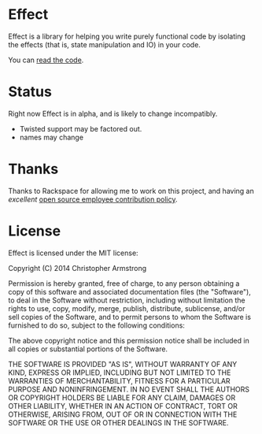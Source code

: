 # Effect

Effect is a library for helping you write purely functional code by
isolating the effects (that is, state manipulation and IO) in your code.

You can [read the code](effect/__init__.py).


# Status

Right now Effect is in alpha, and is likely to change incompatibly.

- Twisted support may be factored out.
- names may change

# Thanks

Thanks to Rackspace for allowing me to work on this project, and having an
*excellent* [open source employee contribution policy](https://www.rackspace.com/blog/rackspaces-policy-on-contributing-to-open-source/).


# License

Effect is licensed under the MIT license:

Copyright (C) 2014 Christopher Armstrong

Permission is hereby granted, free of charge, to any person obtaining a copy of
this software and associated documentation files (the "Software"), to deal in
the Software without restriction, including without limitation the rights to
use, copy, modify, merge, publish, distribute, sublicense, and/or sell copies of
the Software, and to permit persons to whom the Software is furnished to do so,
subject to the following conditions:

The above copyright notice and this permission notice shall be included in all
copies or substantial portions of the Software.

THE SOFTWARE IS PROVIDED "AS IS", WITHOUT WARRANTY OF ANY KIND, EXPRESS OR
IMPLIED, INCLUDING BUT NOT LIMITED TO THE WARRANTIES OF MERCHANTABILITY, FITNESS
FOR A PARTICULAR PURPOSE AND NONINFRINGEMENT. IN NO EVENT SHALL THE AUTHORS OR
COPYRIGHT HOLDERS BE LIABLE FOR ANY CLAIM, DAMAGES OR OTHER LIABILITY, WHETHER
IN AN ACTION OF CONTRACT, TORT OR OTHERWISE, ARISING FROM, OUT OF OR IN
CONNECTION WITH THE SOFTWARE OR THE USE OR OTHER DEALINGS IN THE SOFTWARE.
